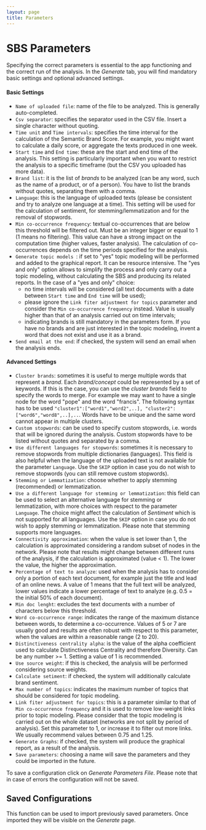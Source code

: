```yaml
---
layout: page
title: Parameters
---
```


# SBS Parameters
Specifying the correct parameters is essential to the app functioning and the correct run of the analysis. In the *Generate* tab, you will find mandatory basic settings and optional advanced settings.

#### Basic Settings

- `Name of uploaded file`: name of the file to be analyzed. This is generally auto-completed.
- `Csv separator`: specifies the separator used in the CSV file. Insert a single character without quoting.
- `Time unit` and `Time intervals`: specifies the time interval for the calculation of the Semantic Brand Score. For example, you might want to calculate a daily score, or aggregate the texts produced in one week.
- `Start time` and `End time`: these are the start and end time of the analysis. This setting is particularly important when you want to restrict the analysis to a specific timeframe (but the CSV you uploaded has more data).
- `Brand list`: it is the list of *brands* to be analyzed (can be any word, such as the name of a product, or of a person). You have to list the brands without quotes, separating them with a comma.
- `Language`: this is the language of uploaded texts (please be consistent and try to analyze one language at a time). This setting will be used for the calculation of sentiment, for stemming/lemmatization and for the removal of stopwords.
- `Min co-occurrence frequency`: textual co-occurrences that are below this threshold will be filtered out. Must be an integer bigger or equal to 1 (1 means no filtering). This value can have a strong impact on the computation time (higher values, faster analysis).  The calculation of co-occurrences depends on the time periods specified for the analysis.
- `Generate topic models `: if set to "yes" topic modeling will be performed and added to the graphical report. It can be resource intensive. The "yes and only" option allows to simplify the process and only carry out a topic modeling, without calculating the SBS and producing its related reports. In the case of a "yes and only" choice:
  - no time intervals will be considered (all text documents with a date between `Start time` and `End time` will be used);
  - please ignore the `Link fiter adjustment for topics` parameter and consider the `Min co-occurrence frequency` instead. Value is usually higher than that of an analysis carried out on time intervals;
  - indicating brands is still mandatory in the parameters form. If you have no brands and are just interested in the topic modeling, invent a word that does not exist and use it as a brand.
- `Send email at the end`: if checked, the system will send an email when the analysis ends.

#### Advanced Settings

- `Cluster brands`: sometimes it is useful to merge multiple words that represent a *brand*. Each *brand/concept* could be represented by a set of keywords. If this is the case, you can use the *cluster brands* field to specify the words to merge. For example we may want to have a single node for the word "pope" and the word "francis". The following syntax has to be used `"cluster1":["word1","word2",..], "cluster2":["word6","word8",..],..`. Words have to be unique and the same word cannot appear in multiple clusters.
- `Custom stopwords`: can be used to specify custom stopwords, i.e. words that will be ignored during the analysis. Custom stopwords have to be listed without quotes and separated by a comma.
- `Use different languages for stopwords`: sometimes it is necessary to remove stopwords from multiple dictionaries (languages). This field is also helpful when the language of the uploaded text is not available for the parameter `Language`. Use the `SKIP` option in case you do not wish to remove stopwords (you can still remove custom stopwords).
- `Stemming or Lemmatization`: choose whether to apply stemming (recommended) or lemmatization.
- `Use a different language for stemming or lemmatization`: this field can be used to select an alternative language for stemming or lemmatization, with more choices with respect to the parameter `Language`. The choice might affect the calculation of *Sentiment* which is not supported for all languages. Use the `SKIP` option in case you do not wish to apply stemming or lemmatization. Please note that stemming supports more languages.
- `Connectivity approximation`: when the value is set lower than 1, the calculation is approximated considering a random subset of nodes in the network. Please note that results might change between different runs of the analysis, if the calculation is approximated (value < 1). The lower the value, the higher the approximation. 
- `Percentage of text to analyze`: used when the analysis has to consider only a portion of each text document, for example just the title and lead of an online news. A value of 1 means that the full text will be analyzed, lower values indicate a lower percentage of text to analyze (e.g. 0.5 = the initial 50% of each document).
- `Min doc lenght`: excludes the text documents with a number of characters below this threshold.
- `Word co-occurrence range`: indicates the range of the maximum distance between words, to determine a co-occurrence. Values of 5 or 7 are usually good and results are often robust with respect to this parameter, when the values are within a reasonable range (2 to 20). 
- `Distinctiveness centrality alpha`: is the value of the alpha coefficient used to calculate Distinctiveness Centrality and therefore Diversity. Can be any number >= 1. Setting a value of 1 is recommended.
- `Use source weight`: if this is checked, the analysis will be performed considering source weights.
- `Calculate setiment`: if checked, the system will additionally calculate brand sentiment.
- `Max number of topics`: indicates the maximum number of topics that should be considered for topic modeling.
- `Link fiter adjustment for topics`: this is a parameter similar to that of `Min co-occurrence frequency` and it is used to remove low-weight links prior to topic modeling. Please consider that the topic modeling is carried out on the whole dataset (networks are not split by period of analysis). Set this parameter to 1, or increase it to filter out more links. We usually recommend values between 0.75 and 1.25.
- `Generate Graphs`: if checked, the system will produce the graphical report, as a result of the analysis.
- `Save parameters`: choosing a name will save the parameters and they could be imported in the future. 

To save a configuration click on *Generate Parameters File*. Please note that in case of errors the configuration will not be saved.

## Saved Configurations
This function can be used to import previously saved parameters. Once imported they will be visible on the *Generate* page.